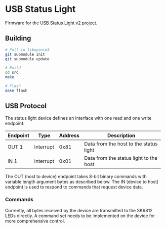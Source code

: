# USB Status Light

Firmware for the [USB Status Light v2 project](https://hackaday.io/project/165524-usb-status-light).

## Building

```sh
# Pull in libopencm3
git submodule init
git submodule update

# Build
cd src
make

# Flash
make flash
```

## USB Protocol

The status light device defines an interface with one read and one write endpoint:

| Endpoint | Type      | Address | Description                            |
| -------- | --------- | --------|--------------------------------------- |
| OUT 1    | Interrupt | 0x81    | Data from the host to the status light |
| IN 1     | Interrupt | 0x01    | Data from the status light to the host |

The OUT (host to device) endpoint takes 8-bit binary commands with variable
length argument bytes as described below. The IN (device to host) endpoint is
used to respond to commands that request device data.

### Commands

Currently, all bytes received by the device are transmitted to the SK6812 LEDs
directly. A command set needs to be implemented on the device for more comprehensive
control.

